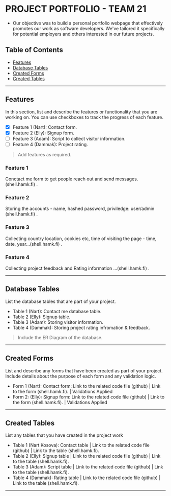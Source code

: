# PROJECT PORTFOLIO - TEAM 21

- Our objective was to build a personal portfolio webpage that effectively promotes our work as software developers. We've tailored it specifically for potential employers and others interested in our future projects.

## Table of Contents
- [Features](#features)
- [Database Tables](#database-tables)
- [Created Forms](#created-forms)
- [Created Tables](#created-tables)

---

## Features

In this section, list and describe the features or functionality that you are working on. You can use checkboxes to track the progress of each feature.

- [X] Feature 1 (Nart): Contact form. 
- [X] Feature 2 (Elly): Signup form.
- [ ] Feature 3 (Adam): Script to collect visitor information.
- [ ] Feature 4 (Dammak): Project rating.

> Add features as required. 

### Feature 1

Conctact me form to get people reach out and send messages. (shell.hamk.fi) .

### Feature 2

Storing the accounts - name, hashed password, priviledge: user/admin (shell.hamk.fi) .

### Feature 3

Collecting country location, cookies etc, time of visiting the page - time, date, year…(shell.hamk.fi) .

### Feature 4

Collecting project feedback and Rating information …(shell.hamk.fi) .


---

## Database Tables

List the database tables that are part of your project. 

- Table 1 (Nart): Contact me database table. 
- Table 2 (Elly): Signup table.
- Table 3 (Adam):  Storing visitor information.
- Table 4 (Dammak): Storing project rating infromation & feedback.

> Include the ER Diagram of the database. 

---

## Created Forms

List and describe any forms that have been created as part of your project. Include details about the purpose of each form and any validation logic.

- Form 1 (Nart): Contact form: Link to the related code file (github) | Link to the form (shell.hamk.fi). | Validations Applied
- Form 2: (Elly): Signup form: Link to the related code file (github) | Link to the form (shell.hamk.fi).  | Validations Applied

---

## Created Tables

List any tables that you have created in the project work

- Table 1 (Nart Kosova): Contact table | Link to the related code file (github) | Link to the table (shell.hamk.fi).
- Table 2 (Elly): Signup table | Link to the related code file (github) | Link to the table (shell.hamk.fi).
- Table 3 (Adam): Script table | Link to the related code file (github) | Link to the table (shell.hamk.fi).
- Table 4 (Dammak): Rating table | Link to the related code file (github) | Link to the table (shell.hamk.fi).

---
